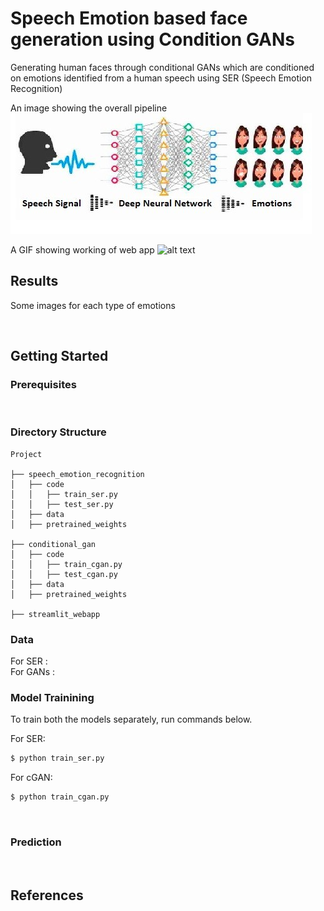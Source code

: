 # Speech Emotion based face generation using Condition GANs
Generating human faces through conditional GANs which are conditioned on emotions identified from a human speech using SER (Speech Emotion Recognition)

An image showing the overall pipeline
![alt text](images/ser_cover.jpeg 'ser')

A GIF showing working of web app
![alt text]('./images/demo.gif')

## Results

Some images for each type of emotions
 
<br/>

## Getting Started

### Prerequisites

<br/>

### Directory Structure
> 

    Project
    
    ├── speech_emotion_recognition
    │   ├── code
    │   │   ├── train_ser.py
    │   │   ├── test_ser.py
    │   ├── data
    │   ├── pretrained_weights
    
    ├── conditional_gan
    │   ├── code
    │   │   ├── train_cgan.py
    │   │   ├── test_cgan.py
    │   ├── data
    │   ├── pretrained_weights
    
    ├── streamlit_webapp

### Data
For SER : 
<br/>
For GANs : 
<br/>

### Model Trainining 

To train both the models separately, run commands below. 

For SER:
```bash
$ python train_ser.py
```

For cGAN:
```bash
$ python train_cgan.py
```
<br>

### Prediction

<br/>

## References

<br/>

